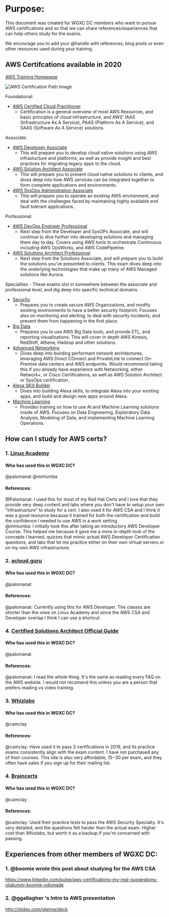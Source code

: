 <!-- If you are interested in the AWS study group, please take 1 minute to fill out this survey. https://docs.google.com/forms/d/10c_XkHDrBEWkUNWwvgVGTWpK3VtHbvfHhfP727nFIFk/ -->

# Purpose:
This document was created for WGXC DC members who want to pursue AWS certifications and so that we can share references/experiences that can help others study for the exams. 

We encourage you to add your @handle with references, blog posts or even other resources used during your training. 

## AWS Certifcations available in 2020
[AWS Training Homepage](https://aws.amazon.com/training/)

![AWS Certification Path Image](https://imgur.com/L10j0rq.png)

Foundational: 
* [AWS Certified Cloud Practitioner](https://aws.amazon.com/training/path-cloudpractitioner/)
  * Certification is a general overview of most AWS Resources, and basic principles of cloud infrastructure, and AWS' IAAS (Infrastructure As A Service), PAAS (Platform As A Service), and SAAS (Software As A Service) solutions.

Associate:
* [AWS Developer Associate](https://aws.amazon.com/certification/certified-developer-associate/)
  * This will prepare you to develop cloud native solutions using AWS infrastucture and platforms, as well as provide insight and best practices for migrating legacy apps to the cloud.
* [AWS Solution Architect Associate](https://aws.amazon.com/certification/certified-solutions-architect-associate/)
  * This will prepare you to present cloud native solutions to clients, and dives deep into how AWS services can be integrated together to form complete applications and environments.
* [AWS SysOps Administration Associate](https://aws.amazon.com/certification/certified-sysops-admin-associate/)
  * This will prepare you to operate an existing AWS environment, and deal with the challenges faced by maintaining highly available and fault tolerant applications.

Professional:
* [AWS DevOps Engineer Professional](https://aws.amazon.com/certification/certified-devops-engineer-professional/)
  * Next step from the Developer and SysOPs Associate, and will continue to dive further into developing solutions and managing them day to day. Covers using AWS tools to orchestrate Continuous  including AWS OpsWorks, and AWS CodePipeline.
* [AWS Solutions Architect Professional](https://aws.amazon.com/certification/certified-solutions-architect-professional/)
  * Next step from the Solutions Associate, and will prepare you to build the solutions you've presented to clients. This exam dives deep into the underlying technologies that make up many of AWS Managed solutions like Aurora.

Specialties - These exams slot in somewhere between the associate and professional level, and dig deep into specific technical domains.
* [Security](https://aws.amazon.com/certification/certified-security-specialty/)
  * Prepares you to create secure AWS Organizations, and modify existing environments to have a better security footprint. Focuses also on monitoring and alerting, to deal with security incidents, and prevent them from happening in the first place.
* [Big Data](https://aws.amazon.com/certification/certified-big-data-specialty/)
  * Prepares you to use AWS Big Data tools, and provide ETL, and reporting visualizations. This will cover in depth AWS Kinesis, RedShift, Athena, Hadoop and other solutions.
* [Advanced Networking](https://aws.amazon.com/certification/certified-advanced-networking-specialty/)
  * Dives deep into building performant network architectures, leveraging AWS Direct COnnect and PrivateLink to connect On-Premise data centers and AWS endpoints. Would recommend taking this if you already have experience with Networking, either Network+, or Cisco Certifications, as well as AWS Solution Architect or SysOps certification.
* [Alexa SKill Builder](https://aws.amazon.com/certification/certified-alexa-skill-builder-specialty/)
  * Dives into building Alexa skills, to integrate Alexa into your existing apps, and build and design new apps around Alexa.
* [Machine Learning](https://aws.amazon.com/certification/certified-machine-learning-specialty/)
  * Provides training on how to use AI and Machine Learning solutions inside of AWS. Focuses on Data Engineering, Exploratory Data Analysis, Modeling of Data, and implementing Machine Learning Operations.
  
## How can I study for AWS certs?
### 1. [Linux Academy](https://linuxacademy.com/)

#### Who has used this in WGXC DC?
@palomanat 
@mmlumba

#### References:
@Palomanat: I used this for most of my Red Hat Certs and I love that they provide very deep content and labs where you don't have to setup your own "infrastructure" to study for a cert. I also used it for AWS CSA and I think it was a good resource because it trained for both the certification and build the confidence I needed to use AWS in a work setting.  
@mmlumba: I initially took this after taking an introductory AWS Developer Course. This helped me because it gave me a more in-depth look of the concepts I learned, quizzes that mimic actual AWS Developer Certification questions, and labs that let me practice either on their own virtual servers or on my own AWS infrastructure.

<!--- ### 2. [Cloud Academy](https://cloudacademy.com/)
#### Who has used this in WGXC DC?

#### References: 

This can be removed, as Cloud Academy has become an enterprise platform
--->

### 2. [acloud.guru](https://acloud.guru/)
#### Who has used this in WGXC DC?
@palomanat

#### References:
@palomanat: Currently using this for AWS Developer. The classes are shorter than the ones on Linux Academy and since the AWS CSA and Developer overlap I think I can use a shortcut. 
### 4. [Certified Solutions Architect Official Guide](https://www.amazon.com/Certified-Solutions-Architect-Official-Study/dp/1119138558)
#### Who has used this in WGXC DC?
@palomanat
#### References:
@palomanat: I read the whole thing. It's the same as reading every FAQ on the AWS website. I would not recomend this unless you are a person that prefers reading vs video training.

### 3. [Whizlabs](https://whizlabs.com/)
#### Who has used this in WGXC DC?
@camclay
#### References:
@camclay: Have used it to pass 3 certifications in 2019, and its practice exams consistently align with the exam content. I have not purchased any of their courses. This site is also very affordable, $15-$30 per exam, and they often have sales if you sign up for their mailing list.

### 4. [Braincerts](https://braincerts.com/)
#### Who has used this in WGXC DC?
@camclay
#### References:
@camclay: Used their practice tests to pass the AWS Security Specialty. It's very detailed, and the questions felt harder than the actual exam. Higher cost than Whizlabs, but worth it as a backup if you're concerned with passing.

## Experiences from other members of WGXC DC: 
### 1. @boomie wrote this post about studying for the AWS CSA
https://www.linkedin.com/pulse/aws-certifications-my-real-suggestions-olubunmi-boomie-odumade
### 2. @ggallagher 's Intro to AWS presentation 
http://slides.com/glenna/deck
